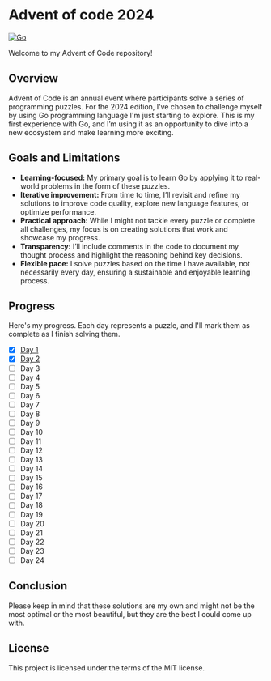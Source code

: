 # Advent of code 2024
[![Go](https://img.shields.io/badge/Go-%2300ADD8.svg?&logo=go&logoColor=white)](#)


Welcome to my Advent of Code repository!
## Overview
Advent of Code is an annual event where participants solve a series of programming puzzles. For the 2024 edition, I’ve chosen to challenge myself by using Go programming language I'm just starting to explore. This is my first experience with Go, and I’m using it as an opportunity to dive into a new ecosystem and make learning more exciting.

## Goals and Limitations
- **Learning-focused:** My primary goal is to learn Go by applying it to real-world problems in the form of these puzzles.
- **Iterative improvement:** From time to time, I’ll revisit and refine my solutions to improve code quality, explore new language features, or optimize performance.
- **Practical approach:** While I might not tackle every puzzle or complete all challenges, my focus is on creating solutions that work and showcase my progress.
- **Transparency:** I’ll include comments in the code to document my thought process and highlight the reasoning behind key decisions.
- **Flexible pace:** I solve puzzles based on the time I have available, not necessarily every day, ensuring a sustainable and enjoyable learning process.

## Progress
Here's my progress. Each day represents a puzzle, and I'll mark them as complete as I finish solving them.

- [x] [Day 1](day01/main.go)
- [x] [Day 2](day02/main.go)
- [ ] Day 3
- [ ] Day 4
- [ ] Day 5
- [ ] Day 6
- [ ] Day 7
- [ ] Day 8
- [ ] Day 9
- [ ] Day 10
- [ ] Day 11
- [ ] Day 12
- [ ] Day 13
- [ ] Day 14
- [ ] Day 15
- [ ] Day 16
- [ ] Day 17
- [ ] Day 18
- [ ] Day 19
- [ ] Day 20
- [ ] Day 21
- [ ] Day 22
- [ ] Day 23
- [ ] Day 24

## Conclusion
Please keep in mind that these solutions are my own and might not be the most optimal or the most beautiful, but they are the best I could come up with.

## License
This project is licensed under the terms of the MIT license.